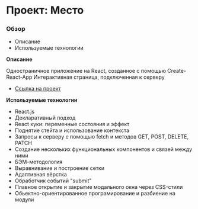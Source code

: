 # Проект: Место

### Обзор

- Описание
- Используемые технологии

**Описание**

Одностраничное приложение на React, созданное с помощью Create-React-App
Интерактивная страница, подключенная к серверу

- [Ссылка на проект](https://github.com/OlgaOlgar47/mesto-react)

**Используемые технологии**

- React.js
- Декларативный подход
- React хуки: переменные состояния и эффект
- Поднятие стейта и использование контекста
- Запросы к серверу с помощью fetch и методов GET, POST, DELETE, PATCH
- Создание нескольких функциональных компонентов и связей между ними
- БЭМ-методология
- Выравнивание и построение сетки
- Адаптивная вёрстка
- Обработчик событий "submit"
- Плавное открытие и закрытие модального окна через CSS-стили
- Обьектно-ориентированное програмирование и разбиение на модули
